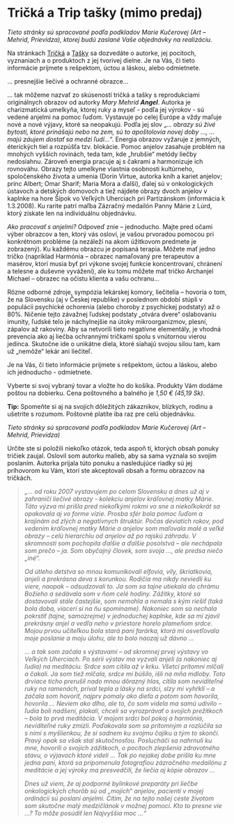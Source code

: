 Tričká a Trip tašky (mimo predaj)
=================================

*Tieto stránky sú spracované podľa podkladov Marie Kučerovej (Art – Mehrid,
Prievidza), ktorej budú zaslané Vaše objednávky na realizáciu.*

Na stránkach [Tričká](/sip/lieciveobrazy/tricka) a [Tašky](/sip/lieciveobrazy/tasky)
sa dozvedáte o autorke, jej pocitoch, vyznaniach a o produktoch z jej tvorivej dielne.
Je na Vás, či tieto informácie prijmete s rešpektom, úctou a láskou, alebo odmietnete.

… presnejšie liečivé a ochranné obrazce…

… tak môžeme nazvať zo skúseností tričká a tašky s reprodukciami originálnych
obrazov od autorky *Mary Mehrid **Angel***. Autorka je charizmatická umelkyňa,
ktorej ruky a myseľ - podľa jej výrokov - sú vedené anjelmi na pomoc ľuďom.
Vystavuje po celej Európe a vždy maľuje nové a nové výjavy, ktoré sa neopakujú.
Podľa jej slov „… *obrazy sú živé bytosti, ktoré prinášajú nebo na zem, sú to
apoštolovia novej doby …, … majú záujem dostať sa medzi ľudí*…“. Energia obrazov
vyžaruje z jemných, éterických tiel a rozpúšťa tzv. blokácie. Pomoc anjelov
zasahuje problém na mnohých vyšších rovinách, teda tam, kde „hrubšie“ metódy
liečby nedosiahnu. Zároveň energia pracuje aj s čakrami a harmonizuje ich
rovnováhu.   Obrazy tejto umelkyne vlastnia osobnosti kultúrneho, spoločenského
života a umenia (Dorin Virtue, autorka kníh a kariet anjelov; princ Albert; Omar
Sharif; Maria Mora a ďalší), ďalej sú v onkologických ústavoch a detských
domovoch a tiež nájdete obrazy dvoch anjelov v kaplnke na hore Šípok vo Veľkých
Uherciach pri Partizánskom (informácia k 1.3.2008). Ku rarite patrí maľba
Zázračný medailón Panny Márie z Lúrd, ktorý získate len na individuálnu
objednávku.

*Ako pracovať s anjelmi?* Odpoveď znie – jednoducho. Majte pred očami výber
obrazcov a ten, ktorý vás osloví, je vašou prvoradou pomocou pri konkrétnom
probléme (a nezáleží na akom úžitkovom predmete je zobrazený). Ku každému
obrazcu je popísaná terapia. Môžete mať jedno tričko (napríklad Harmónia –
obrazec namaľovaný pre terapeutov a masérov, ktorí musia byť pri výkone svojej
funkcie koncentrovaní, chránení a telesne a duševne vyvážení), ale ku tomu
môžete mať tričko Archanjel Michael – obrazec na očistu klienta a vašu ochranu…

Rôzne odborné zdroje, sympózia lekárskej komory, liečitelia – hovoria o tom, že
na Slovensku (aj v Českej republike) v poslednom období stúpli v populácii
psychické ochorenia (alebo choroby z psychickej podstaty) až o 80%. Ničenie
tejto závažnej ľudskej podstaty „otvára dvere“ oslabovaniu imunity, ľudské telo
je náchylnejšie na útoky mikroorganizmov, plesní, zápalov až rakoviny. Aby sa
netvorili tieto negatívne elementály, je vhodná prevencia ako aj liečba
ochrannými tričkami spolu s vnútornou vierou jedinca. Skutočne ide o unikátne
diela, ktoré siahajú svojou silou tam, kam už „nemôže“ lekár ani liečiteľ.

Je na Vás, či tieto informácie prijmete s rešpektom, úctou a láskou, alebo ich
jednoducho - odmietnete.

Vyberte si svoj vybraný tovar a vložte ho do košíka. Produkty Vám dodáme poštou
na dobierku. Cena poštovného a balného je *1,50 € (45,19 Sk)*.

**Tip:** Spomeňte si aj na svojich dôležitých zákazníkov, blízkych, rodinu a
ušetrite s rozumom. Poštovné platíte iba raz pre celú objednávku.

*Tieto stránky sú spracované podľa podkladov Marie Kučerovej (Art – Mehrid,
Prievidza)*

Určite ste si položili niekoľko otázok, teda aspoň tí, ktorých obsah ponuky
tričiek zaujal. Oslovil som autorku malieb, aby sa sama vyznala so svojim
poslaním. Autorka prijala túto ponuku a nasledujúce riadky sú jej príhovorom ku
Vám, ktorí ste akceptovali obsah a formu obrazcov na tričkách.


> *„… od roku 2007 vystavujem po celom Slovensku a dnes už aj v zahraničí liečivé
> obrazy - kolekciu anjelov kráľovnej matky Márie. Táto výzva mi prišla pred
> niekoľkými rokmi vo sne a niekoľkokrát sa opakovala aj vo forme vízie. Prosba
> sfér bola pomoc ľuďom a krajinám od zlých a negatívnych štruktúr. Počas
> deviatich rokov, pod vedením kráľovnej matky Márie a anjelov som maľovala malé a
> veľké obrazy – celú hierarchiu od anjelov až po rajskú záhradu. V skromnosti som
> pochopila ďalšie a ďalšie posolstvá – ale nechápala som prečo – ja. Som obyčajný
> človek, som svoja …, ale predsa niečo „iné“.*
> 
> *Od útleho detstva so mnou komunikovali elfovia, víly, škriatkovia, anjeli a
> prekrásna deva s korunkou. Rodičia ma nikdy neviedli ku viere, naopak –
> odsudzovali to. Ja som sa tajne utiekala do chrámu Božieho a sedávala som v ňom
> celé hodiny. Zážitky, ktoré sa dostavovali stále častejšie, som nemohla a nemala
> s kým riešiť (taká bola doba, viacerí si na ňu spomíname). Nakoniec som sa
> nechala pokrstiť (tajne, samozrejme) v jednoduchej kaplnke, kde sa mi zjavil
> prekrásny anjel a vedľa neho v priestore horelo plameňom srdce. Mojou prvou
> učiteľkou bola stará pani farárka, ktorá mi osvetľovala moje poslanie a moju
> úlohu, ale to bolo naozaj už dávno …*
> 
> *… a tak som začala s výstavami – od skromnej prvej výstavy vo Veľkých
> Uherciach. Po sérii výstav ma vyzvali anjeli (a nakoniec aj ľudia) na meditáciu.
> Srdce som cítila až v krku. Všetci prítomní mlčali a čakali. Ja som tiež mlčala,
> srdce mi búšilo, išli na mňa mdloby. Toto drviace ticho prerušil nado mnou
> dôrazný hlas, cítila som neviditeľné ruky na ramenách, príval tepla a lásky na
> srdci, slzy mi vyhŕkli – a začala som hovoriť, najprv pomaly ako dieťa a potom
> som hovorila, hovorila … Neviem ako dlho, ale to, čo som videla ma samú udivilo
> – ľudia boli nadšení, plakali, chceli sa vyrozprávať o svojich prežitkoch – bola
> to prvá meditácia. V mojom srdci bol pokoj a harmónia, neviditeľné ruky zmizli.
> Poďakovala som sa prítomným a rozlúčila sa s nimi s myšlienkou, že si sadnem ku
> svojmu čajíku a tým to skončí. Pravý opak sa však stal skutočnosťou. Poslucháči
> sa nahrnuli ku mne, hovorili o svojich zážitkoch, o pocitoch zlepšenia
> zdravotného stavu, o výjavoch ktoré videli … Tak po nejakej dobe prišla ku mne
> jedna pani, ktorá sa pripomenula fotografiou zázračného medailónu z meditácie a
> jej výroky ma presvedčili, že liečia aj kópie obrazov …*
> 
> *Dnes už viem, že aj podporné bylinkové preparáty pri liečbe onkologických
> chorôb sú od „mojich“ anjelov, pacienti v mojej ordinácii sú poslaní anjelmi.
> Cítim, že na tejto našej ceste životom som skutočne malý medzičlánok v možnej
> pomoci. Kto to presne vie …? To môže posúdiť len Najvyššia moc …“*
